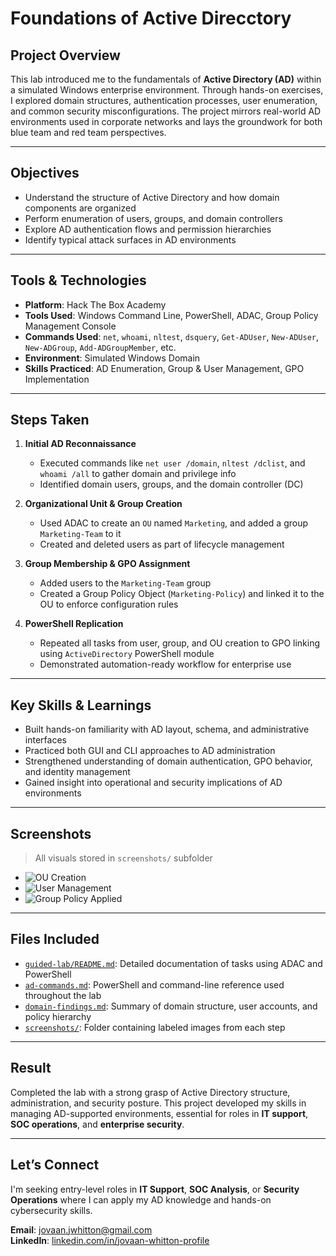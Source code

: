 # Foundations of Active Direcctory

## Project Overview
This lab introduced me to the fundamentals of **Active Directory (AD)** within a simulated Windows enterprise environment. Through hands-on exercises, I explored domain structures, authentication processes, user enumeration, and common security misconfigurations. The project mirrors real-world AD environments used in corporate networks and lays the groundwork for both blue team and red team perspectives.

---

## Objectives
- Understand the structure of Active Directory and how domain components are organized  
- Perform enumeration of users, groups, and domain controllers  
- Explore AD authentication flows and permission hierarchies  
- Identify typical attack surfaces in AD environments

---

## Tools & Technologies
- **Platform**: Hack The Box Academy  
- **Tools Used**: Windows Command Line, PowerShell, ADAC, Group Policy Management Console  
- **Commands Used**: `net`, `whoami`, `nltest`, `dsquery`, `Get-ADUser`, `New-ADUser`, `New-ADGroup`, `Add-ADGroupMember`, etc.  
- **Environment**: Simulated Windows Domain  
- **Skills Practiced**: AD Enumeration, Group & User Management, GPO Implementation

---

## Steps Taken

1. **Initial AD Reconnaissance**
   - Executed commands like `net user /domain`, `nltest /dclist`, and `whoami /all` to gather domain and privilege info  
   - Identified domain users, groups, and the domain controller (DC)

2. **Organizational Unit & Group Creation**
   - Used ADAC to create an `OU` named `Marketing`, and added a group `Marketing-Team` to it  
   - Created and deleted users as part of lifecycle management

3. **Group Membership & GPO Assignment**
   - Added users to the `Marketing-Team` group  
   - Created a Group Policy Object (`Marketing-Policy`) and linked it to the OU to enforce configuration rules

4. **PowerShell Replication**
   - Repeated all tasks from user, group, and OU creation to GPO linking using `ActiveDirectory` PowerShell module  
   - Demonstrated automation-ready workflow for enterprise use

---

## Key Skills & Learnings
- Built hands-on familiarity with AD layout, schema, and administrative interfaces  
- Practiced both GUI and CLI approaches to AD administration  
- Strengthened understanding of domain authentication, GPO behavior, and identity management  
- Gained insight into operational and security implications of AD environments

---

## Screenshots
> All visuals stored in `screenshots/` subfolder

- ![OU Creation](screenshots/create-ou.png)
- ![User Management](screenshots/add-user.png)
- ![Group Policy Applied](screenshots/apply-gpo.png)

---

## Files Included

- [`guided-lab/README.md`](Guided-lab/AD-Fundamentals.md): Detailed documentation of tasks using ADAC and PowerShell  
- [`ad-commands.md`](/Guided-lab/AD-Commands.md): PowerShell and command-line reference used throughout the lab  
- [`domain-findings.md`](domain-findings.md): Summary of domain structure, user accounts, and policy hierarchy  
- [`screenshots/`](screenshots/): Folder containing labeled images from each step

---

## Result
Completed the lab with a strong grasp of Active Directory structure, administration, and security posture. This project developed my skills in managing AD-supported environments, essential for roles in **IT support**, **SOC operations**, and **enterprise security**.

---

## Let’s Connect
I'm seeking entry-level roles in **IT Support**, **SOC Analysis**, or **Security Operations** where I can apply my AD knowledge and hands-on cybersecurity skills.

**Email**: jovaan.jwhitton@gmail.com  
**LinkedIn**: [linkedin.com/in/jovaan-whitton-profile](https://linkedin.com/in/jovaan-whitton-profile)

